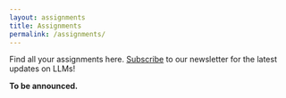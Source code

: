 ```yaml
---
layout: assignments
title: Assignments
permalink: /assignments/
---
```

Find all your assignments here. [Subscribe](https://forms.gle/A3ZpHd3sB4ErSMA79) to our newsletter for the latest updates on LLMs!


**To be announced.**
